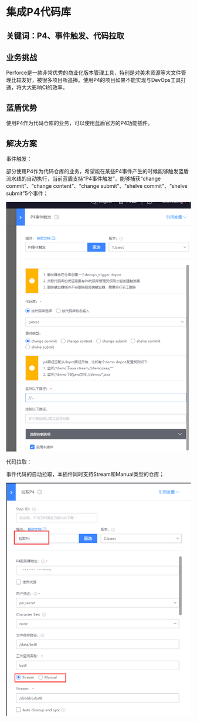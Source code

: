 # 集成P4代码库


## 关键词：P4、事件触发、代码拉取

## 业务挑战

Perforce是一款非常优秀的商业化版本管理工具，特别是对美术资源等大文件管理比较友好，被很多项目所追捧。使用P4的项目如果不能实现与DevOps工具打通，将大大影响CI的效率。

## 蓝盾优势

使用P4作为代码仓库的业务，可以使用蓝盾官方的P4功能插件。

## 解决方案

事件触发：

部分使用P4作为代码仓库的业务，希望能在某些P4事件产生的时候能够触发蓝盾流水线的自动执行，当前蓝盾支持“P4事件触发”，能够捕获“change commit”、“change content”、“change submit”、"shelve commit"、“shelve submit”5个事件；

![&#x56FE;1](../../../assets/scene-p4-code-base-a.png)

代码拉取： 

事件代码的自动拉取，本插件同时支持Stream和Manual类型的仓库；

![&#x56FE;1](../../../assets/scene-p4-code-base-b.png)
